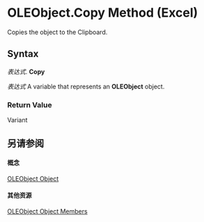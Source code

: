 
# OLEObject.Copy Method (Excel)

Copies the object to the Clipboard.


## Syntax

 _表达式_. **Copy**

 _表达式_ A variable that represents an **OLEObject** object.


### Return Value

Variant


## 另请参阅


#### 概念


[OLEObject Object](bc3ef12d-1531-6c21-71ab-3df6bb851f3b.md)
#### 其他资源


[OLEObject Object Members](http://msdn.microsoft.com/library/fcee0a0a-a270-9f03-37f6-eb5989797bba%28Office.15%29.aspx)